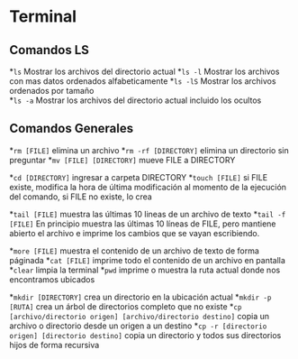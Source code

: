 # Terminal

## Comandos LS
*`ls` Mostrar los archivos del directorio actual
*`ls -l` Mostrar los archivos con mas datos ordenados alfabeticamente
*`ls -lS` Mostrar los archivos ordenados por tamaño  
*`ls -a` Mostrar los archivos del directorio actual incluido los ocultos

## Comandos Generales
*`rm [FILE]` elimina un archivo
*`rm -rf [DIRECTORY]` elimina un directorio  sin preguntar
*`mv [FILE] [DIRECTORY]` mueve FILE a DIRECTORY

*`cd [DIRECTORY]` ingresar a carpeta DIRECTORY
*`touch [FILE]` si FILE existe, modifica la hora de última modificación al momento de la ejecución del comando, si FILE no existe, lo crea


*`tail [FILE]` muestra las últimas 10 lineas de un archivo de texto
*`tail -f [FILE]` En principio muestra las últimas 10 líneas de FILE, pero mantiene abierto el archivo e imprime los cambios que se vayan escribiendo.

*`more [FILE]` muestra el contenido de un archivo de texto de forma páginada
*`cat [FILE]` imprime todo el contenido de un archivo en pantalla
*`clear` limpia la terminal
*`pwd` imprime o muestra la ruta actual donde nos encontramos ubicados

*`mkdir [DIRECTORY]` crea un directorio en la ubicación actual
*`mkdir -p [RUTA]` crea un árbol de directorios completo que no existe
*`cp [archivo/directorio origen] [archivo/directorio destino]` copia un archivo o directorio desde un origen a un destino
*`cp -r [directorio origen] [directorio destino]` copia un directorio y todos sus directorios hijos de forma recursiva

